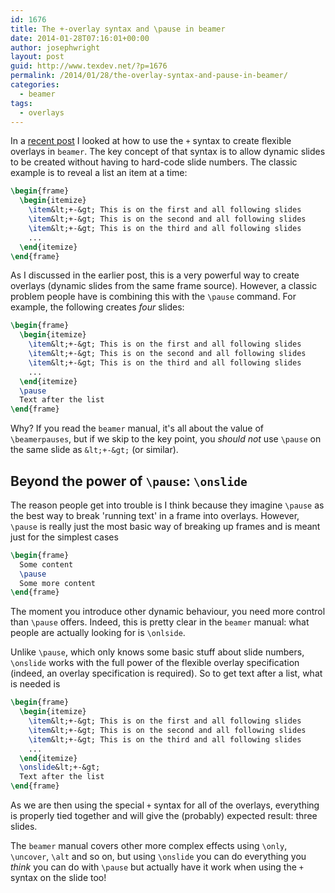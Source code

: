 ```yaml
---
id: 1676
title: The +-overlay syntax and \pause in beamer
date: 2014-01-28T07:16:01+00:00
author: josephwright
layout: post
guid: http://www.texdev.net/?p=1676
permalink: /2014/01/28/the-overlay-syntax-and-pause-in-beamer/
categories:
  - beamer
tags:
  - overlays
---
```

In a [recent post](http://www.texdev.net/2014/01/17/the-beamer-slide-overlay-concept/) I looked at how to use the `+` syntax to create flexible overlays in `beamer`. The key concept of that syntax is to allow dynamic slides to be created without having to hard-code slide numbers. The classic example is to reveal a list an item at a time:

```latex
\begin{frame}
  \begin{itemize}
    \item&lt;+-&gt; This is on the first and all following slides
    \item&lt;+-&gt; This is on the second and all following slides
    \item&lt;+-&gt; This is on the third and all following slides
    ...
  \end{itemize}
\end{frame}
```

As I discussed in the earlier post, this is a very powerful way to create overlays (dynamic slides from the same frame source). However, a classic problem people have is combining this with the `\pause` command. For example, the following creates _four_ slides:

```latex
\begin{frame}
  \begin{itemize}
    \item&lt;+-&gt; This is on the first and all following slides
    \item&lt;+-&gt; This is on the second and all following slides
    \item&lt;+-&gt; This is on the third and all following slides
    ...
  \end{itemize}
  \pause
  Text after the list
\end{frame}
```

Why? If you read the `beamer` manual, it's all about the value of `\beamerpauses`, but if we skip to the key point, you _should not_ use `\pause` on the same slide as `&lt;+-&gt;` (or similar).

## Beyond the power of `\pause`: `\onslide`

The reason people get into trouble is I think because they imagine `\pause` as the best way to break 'running text' in a frame into overlays. However, `\pause` is really just the most basic way of breaking up frames and is meant just for the simplest cases

```latex
\begin{frame}
  Some content
  \pause
  Some more content
\end{frame}
```

The moment you introduce other dynamic behaviour, you need more control than `\pause` offers. Indeed, this is pretty clear in the `beamer` manual: what people are actually looking for is `\onlside`.

Unlike `\pause`, which only knows some basic stuff about slide numbers, `\onslide` works with the full power of the flexible overlay specification (indeed, an overlay specification is required). So to get text after a list, what is needed is

```latex
\begin{frame}
  \begin{itemize}
    \item&lt;+-&gt; This is on the first and all following slides
    \item&lt;+-&gt; This is on the second and all following slides
    \item&lt;+-&gt; This is on the third and all following slides
    ...
  \end{itemize}
  \onslide&lt;+-&gt;
  Text after the list
\end{frame}
```

As we are then using the special `+` syntax for all of the overlays, everything is properly tied together and will give the (probably) expected result: three slides.

The `beamer` manual covers other more complex effects using `\only`, `\uncover`, `\alt` and so on, but using `\onslide` you can do everything you _think_ you can do with `\pause` but actually have it work when using the `+` syntax on the slide too!
